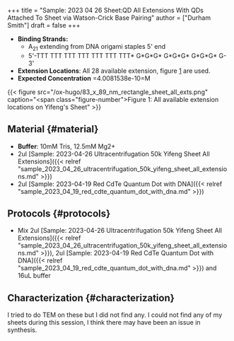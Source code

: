 +++
title = "Sample: 2023 04 26 Sheet:QD All Extensions With QDs Attached To Sheet via Watson-Crick Base Pairing"
author = ["Durham Smith"]
draft = false
+++

-   **Binding Strands:**
    -   A<sub>21</sub> extending from DNA origami staples 5' end
    -   5'-TTT TTT TTT TTT TTT TTT TTT\* G\*G\*G\* G\*G\*G\* G\*G\*G\* G-3'
-   **Extension Locations**: All 28 available extension, figure [1](#figure--fig:sheet-all-exts) are used.
-   **Expected Concentration** =4.0081538e-10=M

<a id="figure--fig:sheet-all-exts"></a>

{{< figure src="/ox-hugo/83_x_89_nm_rectangle_sheet_all_exts.png" caption="<span class=\"figure-number\">Figure 1: </span>All available extension locations on Yifeng's Sheet" >}}


## Material {#material}

-   **Buffer**: 10mM Tris, 12.5mM Mg2+
-   2ul [Sample: 2023-04-26 Ultracentrifugation 50k Yifeng Sheet All Extensions]({{< relref "sample_2023_04_26_ultracentrifugation_50k_yifeng_sheet_all_extensions.md" >}})
-   2ul [Sample: 2023-04-19 Red CdTe Quantum Dot with DNA]({{< relref "sample_2023_04_19_red_cdte_quantum_dot_with_dna.md" >}})


## Protocols {#protocols}

-   Mix 2ul [Sample: 2023-04-26 Ultracentrifugation 50k Yifeng Sheet All Extensions]({{< relref "sample_2023_04_26_ultracentrifugation_50k_yifeng_sheet_all_extensions.md" >}}), 2ul [Sample: 2023-04-19 Red CdTe Quantum Dot with DNA]({{< relref "sample_2023_04_19_red_cdte_quantum_dot_with_dna.md" >}}) and 16uL buffer


## Characterization {#characterization}

I tried to do TEM on these but I did not find any. I could not find any of my sheets during this session, I think there may have been an issue in synthesis.
